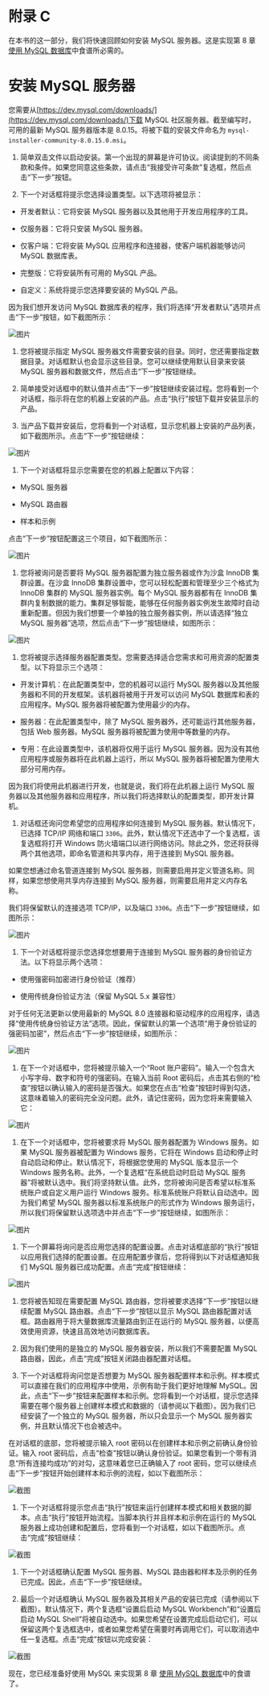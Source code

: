 # 附录 C

在本书的这一部分，我们将快速回顾如何安装 MySQL 服务器。这是实现第 8 章[使用 MySQL 数据库](afdb55d7-2322-4dce-ad9d-ff737f8c3b4b.xhtml)中食谱所必需的。

# 安装 MySQL 服务器

您需要从[https://dev.mysql.com/downloads/](https://dev.mysql.com/downloads/)下载 MySQL 社区服务器。截至编写时，可用的最新 MySQL 服务器版本是 8.0.15。将被下载的安装文件命名为 `mysql-installer-community-8.0.15.0.msi`。

1.  简单双击文件以启动安装。第一个出现的屏幕是许可协议。阅读提到的不同条款和条件。如果您同意这些条款，请点击“我接受许可条款”复选框，然后点击“下一步”按钮。

1.  下一个对话框将提示您选择设置类型。以下选项将被显示：

+   开发者默认：它将安装 MySQL 服务器以及其他用于开发应用程序的工具。

+   仅服务器：它将只安装 MySQL 服务器。

+   仅客户端：它将安装 MySQL 应用程序和连接器，使客户端机器能够访问 MySQL 数据库表。

+   完整版：它将安装所有可用的 MySQL 产品。

+   自定义：系统将提示您选择要安装的 MySQL 产品。

因为我们想开发访问 MySQL 数据库表的程序，我们将选择“开发者默认”选项并点击“下一步”按钮，如下截图所示：

![图片](img/814fb325-bc0a-4e10-bc8f-d46e5e0be830.png)

1.  您将被提示指定 MySQL 服务器文件需要安装的目录。同时，您还需要指定数据目录。对话框默认也会显示这些目录。您可以继续使用默认目录来安装 MySQL 服务器和数据文件，然后点击“下一步”按钮继续。

1.  简单接受对话框中的默认值并点击“下一步”按钮继续安装过程。您将看到一个对话框，指示将在您的机器上安装的产品。点击“执行”按钮下载并安装显示的产品。

1.  当产品下载并安装后，您将看到一个对话框，显示您机器上安装的产品列表，如下截图所示。点击“下一步”按钮继续：

![图片](img/547ab369-61d7-431d-bd48-20bfa43cc267.png)

1.  下一个对话框将显示您需要在您的机器上配置以下内容：

+   MySQL 服务器

+   MySQL 路由器

+   样本和示例

点击“下一步”按钮配置这三个项目，如下截图所示：

![图片](img/e35230f3-dc77-42db-9984-e60a62a491af.png)

1.  您将被询问是否要将 MySQL 服务器配置为独立服务器或作为沙盒 InnoDB 集群设置。在沙盒 InnoDB 集群设置中，您可以轻松配置和管理至少三个格式为 InnoDB 集群的 MySQL 服务器实例。每个 MySQL 服务器都有在 InnoDB 集群内复制数据的能力。集群足够智能，能够在任何服务器实例发生故障时自动重新配置。但因为我们想要一个单独的独立服务器实例，所以请选择“独立 MySQL 服务器”选项，然后点击“下一步”按钮继续，如图所示：

![图片](img/d5f971f8-742e-417c-ba76-db3b092815f3.png)

1.  您将被提示选择服务器配置类型。您需要选择适合您需求和可用资源的配置类型。以下将显示三个选项：

+   开发计算机：在此配置类型中，您的机器可以运行 MySQL 服务器以及其他服务器和不同的开发框架。该机器将被用于开发可以访问 MySQL 数据库和表的应用程序。MySQL 服务器将被配置为使用最少的内存。

+   服务器：在此配置类型中，除了 MySQL 服务器外，还可能运行其他服务器，包括 Web 服务器。MySQL 服务器将被配置为使用中等数量的内存。

+   专用：在此设置类型中，该机器将仅用于运行 MySQL 服务器。因为没有其他应用程序或服务器将在此机器上运行，所以 MySQL 服务器将被配置为使用大部分可用内存。

因为我们将使用此机器进行开发，也就是说，我们将在此机器上运行 MySQL 服务器以及其他服务器和应用程序，所以我们将选择默认的配置类型，即开发计算机。

1.  对话框还询问您希望您的应用程序如何连接到 MySQL 服务器。默认情况下，已选择 TCP/IP 网络和端口 `3306`。此外，默认情况下还选中了一个复选框，该复选框将打开 Windows 防火墙端口以进行网络访问。除此之外，您还将获得两个其他选项，即命名管道和共享内存，用于连接到 MySQL 服务器。

如果您想通过命名管道连接到 MySQL 服务器，则需要启用并定义管道名称。同样，如果您想使用共享内存连接到 MySQL 服务器，则需要启用并定义内存名称。

我们将保留默认的连接选项 TCP/IP，以及端口 `3306`。点击“下一步”按钮继续，如图所示：

![图片](img/b6c41347-67a6-4d1d-9c7f-ee9816faa9de.png)

1.  下一个对话框将提示您选择您想要用于连接到 MySQL 服务器的身份验证方法。以下将显示两个选项：

+   使用强密码加密进行身份验证（推荐）

+   使用传统身份验证方法（保留 MySQL 5.x 兼容性）

对于任何无法更新以使用最新的 MySQL 8.0 连接器和驱动程序的应用程序，请选择“使用传统身份验证方法”选项。因此，保留默认的第一个选项“用于身份验证的强密码加密”，然后点击“下一步”按钮继续，如图所示：

![图片](img/34651c04-cd14-4388-9d3a-7b59549eada0.png)

1.  在下一个对话框中，您将被提示输入一个“Root 账户密码”。输入一个包含大小写字母、数字和符号的强密码。在输入当前 Root 密码后，点击其右侧的“检查”按钮以确认输入的密码是否强大。如果您在点击“检查”按钮时得到勾选，这意味着输入的密码完全没问题。此外，请记住密码，因为您将来需要输入它：

![图片](img/ef3d7d91-1bcc-4fbc-ad28-9a616bed4fbd.png)

1.  在下一个对话框中，您将被要求将 MySQL 服务器配置为 Windows 服务。如果 MySQL 服务器被配置为 Windows 服务，它将在 Windows 启动和停止时自动启动和停止。默认情况下，将根据您使用的 MySQL 版本显示一个 Windows 服务名称。此外，一个复选框“在系统启动时启动 MySQL 服务器”将被默认选中。我们将坚持默认值。此外，您将被询问是否希望以标准系统账户或自定义用户运行 Windows 服务。标准系统账户将默认自动选中。因为我们希望 MySQL 服务器以标准系统账户的形式作为 Windows 服务运行，所以我们将保留默认选项选中并点击“下一步”按钮继续，如图所示：

![图片](img/5dfa07e2-1ac9-4db0-b6e5-b085756fb69d.png)

1.  下一个屏幕将询问是否应用您选择的配置设置。点击对话框底部的“执行”按钮以应用我们选择的配置设置。在应用配置步骤后，您将得到以下对话框通知我们 MySQL 服务器已成功配置。点击“完成”按钮继续：

![图片](img/d84cc77e-90e7-4581-b0c0-c3f338d3735a.png)

1.  您将被告知现在需要配置 MySQL 路由器，您将被要求选择“下一步”按钮以继续配置 MySQL 路由器。点击“下一步”按钮以显示 MySQL 路由器配置对话框。路由器用于将大量数据库流量路由到正在运行的 MySQL 服务器，以便高效使用资源，快速且高效地访问数据库表。

1.  因为我们使用的是独立的 MySQL 服务器安装，所以我们不需要配置 MySQL 路由器，因此，点击“完成”按钮关闭路由器配置对话框。

1.  下一个对话框将询问您是否想要为 MySQL 服务器配置样本和示例。样本模式可以直接在我们的应用程序中使用，示例有助于我们更好地理解 MySQL。因此，点击“下一步”按钮来配置样本和示例。您将看到一个对话框，提示您选择需要在哪个服务器上创建样本模式和数据的（请参阅以下截图）。因为我们已经安装了一个独立的 MySQL 服务器，所以只会显示一个 MySQL 服务器实例，并且默认情况下也会被选中。

在对话框的底部，您将被提示输入 root 密码以在创建样本和示例之前确认身份验证。输入 root 密码后，点击“检查”按钮以确认身份验证。如果您看到一个带有消息“所有连接均成功”的对勾，这意味着您已正确输入了 root 密码，您可以继续点击“下一步”按钮开始创建样本和示例的流程，如以下截图所示：

![截图](img/455f5843-4bc7-46ea-82fb-493b2946359e.png)

1.  下一个对话框将提示您点击“执行”按钮来运行创建样本模式和相关数据的脚本。点击“执行”按钮开始流程。当脚本执行并且样本和示例在运行的 MySQL 服务器上成功创建和配置后，您将看到一个对话框，如以下截图所示。点击“完成”按钮继续：

![截图](img/64cdd248-8044-464b-aaa6-7ed771f93855.png)

1.  下一个对话框确认配置 MySQL 服务器、MySQL 路由器和样本及示例的任务已完成。因此，点击“下一步”按钮继续。

1.  最后一个对话框确认 MySQL 服务器及其相关产品的安装已完成（请参阅以下截图）。默认情况下，两个复选框“设置后启动 MySQL Workbench”和“设置后启动 MySQL Shell”将被自动选中。如果您希望在设置完成后启动它们，可以保留这两个复选框选中，或者如果您希望在需要时再调用它们，可以取消选中任一复选框。点击“完成”按钮以完成安装：

![截图](img/bfb7f41a-302e-4669-80a7-cefc95706130.png)

现在，您已经准备好使用 MySQL 来实现第 8 章 [使用 MySQL 数据库](afdb55d7-2322-4dce-ad9d-ff737f8c3b4b.xhtml)中的食谱了。
